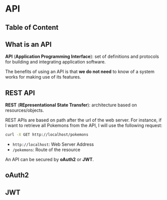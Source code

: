 # API

## Table of Content

## What is an API

**API** (**Application Programming Interface**): set of definitions and protocols for building and integrating application software.

The benefits of using an API is that **we do not need** to know of a system works for making use of its features.

## REST API

**REST** (**REpresentational State Transfer**): architecture based on resources/objects. 

REST APIs are based on path after the url of the web server. For instance, if I want to retrieve all Pokemons from the API, I will use the following request:

```bash
curl -X GET http://localhost/pokemons
```

- `http://localhost`: Web Server Address
- `/pokemons`: Route of the resource

An API can be secured by **oAuth2** or **JWT**.

## oAuth2

## JWT